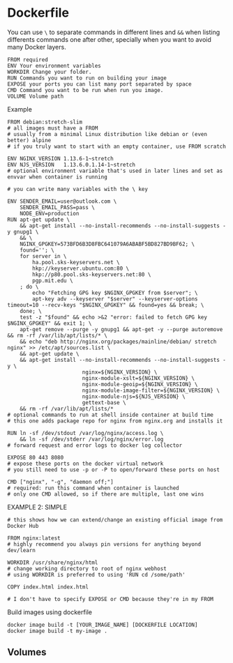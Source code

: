 # Dockerfile

You can use `\` to separate commands in different lines and `&&` when listing differents commands one after other, specially when you want to avoid many Docker layers.

	FROM required
	ENV Your environment variables
	WORKDIR Change your folder.
	RUN Commands you want to run on building your image
	EXPOSE your ports you can list many port separated by space
	CMD Command you want to be run when run you image.
	VOLUME Volume path


Example

	FROM debian:stretch-slim
	# all images must have a FROM
	# usually from a minimal Linux distribution like debian or (even better) alpine
	# if you truly want to start with an empty container, use FROM scratch

	ENV NGINX_VERSION 1.13.6-1~stretch
	ENV NJS_VERSION   1.13.6.0.1.14-1~stretch
	# optional environment variable that's used in later lines and set as envvar when container is running

	# you can write many variables with the \ key
	
	ENV SENDER_EMAIL=user@outlook.com \
		SENDER_EMAIL_PASS=pass \
		NODE_ENV=production
	RUN apt-get update \
		&& apt-get install --no-install-recommends --no-install-suggests -y gnupg1 \
		&& \
		NGINX_GPGKEY=573BFD6B3D8FBC641079A6ABABF5BD827BD9BF62; \
		found=''; \
		for server in \
			ha.pool.sks-keyservers.net \
			hkp://keyserver.ubuntu.com:80 \
			hkp://p80.pool.sks-keyservers.net:80 \
			pgp.mit.edu \
		; do \
			echo "Fetching GPG key $NGINX_GPGKEY from $server"; \
			apt-key adv --keyserver "$server" --keyserver-options timeout=10 --recv-keys "$NGINX_GPGKEY" && found=yes && break; \
		done; \
		test -z "$found" && echo >&2 "error: failed to fetch GPG key $NGINX_GPGKEY" && exit 1; \
		apt-get remove --purge -y gnupg1 && apt-get -y --purge autoremove && rm -rf /var/lib/apt/lists/* \
		&& echo "deb http://nginx.org/packages/mainline/debian/ stretch nginx" >> /etc/apt/sources.list \
		&& apt-get update \
		&& apt-get install --no-install-recommends --no-install-suggests -y \
							nginx=${NGINX_VERSION} \
							nginx-module-xslt=${NGINX_VERSION} \
							nginx-module-geoip=${NGINX_VERSION} \
							nginx-module-image-filter=${NGINX_VERSION} \
							nginx-module-njs=${NJS_VERSION} \
							gettext-base \
		&& rm -rf /var/lib/apt/lists/*
	# optional commands to run at shell inside container at build time
	# this one adds package repo for nginx from nginx.org and installs it

	RUN ln -sf /dev/stdout /var/log/nginx/access.log \
		&& ln -sf /dev/stderr /var/log/nginx/error.log
	# forward request and error logs to docker log collector

	EXPOSE 80 443 8080
	# expose these ports on the docker virtual network
	# you still need to use -p or -P to open/forward these ports on host

	CMD ["nginx", "-g", "daemon off;"]
	# required: run this command when container is launched
	# only one CMD allowed, so if there are multiple, last one wins


EXAMPLE 2: SIMPLE

    # this shows how we can extend/change an existing official image from Docker Hub
    
    FROM nginx:latest
    # highly recommend you always pin versions for anything beyond dev/learn
    
    WORKDIR /usr/share/nginx/html
    # change working directory to root of nginx webhost
    # using WORKDIR is preferred to using 'RUN cd /some/path'
    
    COPY index.html index.html
    
    # I don't have to specify EXPOSE or CMD because they're in my FROM

Build images using dockerfile

    docker image build -t [YOUR_IMAGE_NAME] [DOCKERFILE LOCATION]
    docker image build -t my-image .


## Volumes
